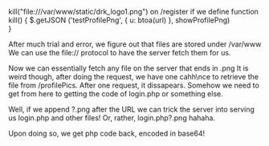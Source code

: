 kill("file:///var/www/static/drk_logo1.png")
on /register
if we define
function kill()
{
	$.getJSON ('testProfilePng', { u: btoa(url) }, showProfilePng)		
}

After much trial and error, we figure out that files are stored under /var/www
We can use the file:// protocol to have the server fetch them for us.

Now we can essentially fetch any file on the server that ends in .png
It is weird though, after doing the request, we have one cahh\nce to retrieve the file from /profilePics.
After one request, it dissapears.
Somehow we need to get from here to getting the code of login.php or something else.

Well, if we append ?.png after the URL we can trick the server into serving us login.php and other files!
Or, rather, login.php?.png hahaha.

Upon doing so, we get php code back, encoded in base64!
